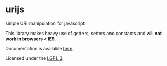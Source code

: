 urijs
=====

simple URI manipulation for javascript

This library makes heavy use of getters, setters and constants and will **not work in browsers < IE9**.

Documentation is available [here](http://doc.christoph-kettelhoit.de/urijs/).

Licensed under the [LGPL 3](http://www.gnu.org/licenses/lgpl.html).
